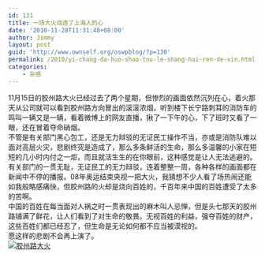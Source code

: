 ```yaml
---
id: 131
title: 一场大火烧透了上海人的心
date: '2010-11-28T11:31:48+08:00'
author: Jimmy
layout: post
guid: 'http://www.ownself.org/oswpblog/?p=130'
permalink: /2010/yi-chang-da-huo-shao-tou-le-shang-hai-ren-de-xin.html
categories:
    - 杂感
---
```


 11月15日的胶州路大火已经过去了两个星期，但惨烈的画面依然沉列在心，着火那天从公司就可以看到胶州路方向冒出的滚滚浓烟，听到楼下长宁路刺耳的消防车的鸣叫一辆又是一辆，看着微博上的网友直播，揪了一下午的心，下了班时又看了一眼，还在冒着夺命硝烟。   
 不管是有关部门黑心包工，还是无力辩驳的无证民工操作不当，亦或是消防队难以面对高层火灾，悲剧终究是造成了，那么多条鲜活的生命，那么多温馨的小家在短短的几小时内付之一炬，而且就活生生的在你眼前，这种感觉是让人无法逃避的。有关部门的一贯无耻，无证民工的无力辩驳，连着整整一周，各种各样的画面都在新闻中不停的播报。08年奥运结束央视一把大火，我猜想不少人看了场热闹还能如我般略感痛快，但胶州路的火却是烧向百姓的，千百年来中国的百姓遭受了太多的苦啊。   
 中国的百姓在每当面对人祸之时一贯表现出的麻木叫人忌惮，但是头七那天的胶州路铺满了鲜花，让人们看到了对生命的敬畏。无视百姓的利益，强夺百姓的财产，这些百姓们都已经忍了，但生命是无论如何都不应当被漠视的。   
 愿这样的悲剧不会再上演了。   
 [![胶州路大火](/wp-content/uploads/2010/8ddcacf3375c_A07B/jiaozhoulu2_thumb.jpg "胶州路大火")](/wp-content/uploads/2010/8ddcacf3375c_A07B/jiaozhoulu2.jpg)